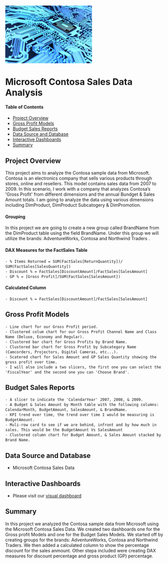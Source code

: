 ![header_pic](images/electronics.png)

# Microsoft Contosa Sales Data Analysis

#### Table of Contents  

* [Project Overview](#project-overview)
* [Gross Profit Models](#gross-profit-models)
* [Budget Sales Reports](#budget-sales-reports)
* [Data Source and Database](#Data-Source-and-Database)
* [Interactive Dashboards](#Interactive-Dashboards)
* [Summary](#summary)

## Project Overview
This project aims to analyze the Contosa sample data from Microsoft.  Contosa is an electronics company that sells various products through stores, online and resellers. This model contains 
sales data from 2007 to 2009. In this scenario, I work with a company that analyzes Contosa’s 'Gross Profit' from different dimensions and the annual Bundget & Sales Amount totals. 
I am going to analyze the data using various dimensions including DimProduct, DimProduct Subcatogery & DimPromotion.

#### Grouping
In this project we are going to create a new group called BrandName from the DimProduct table using the field BrandName.  Under this group we will utilize the brands: AdventureWorks, Contosa and Northwind Traders .

#### DAX Measures for the FactSales Table
	- % Items Returned = SUM(FactSales[ReturnQuantity])/ SUM(FactSales[SalesQuantity]) 
	- Discount % = FactSales[DiscountAmount]/FactSales[SalesAmount] 
	- GP % = [Gross Profit]/SUM(FactSales[SalesAmount]) 

#### Calculated Column
	- Discount % = FactSales[DiscountAmount]/FactSales[SalesAmount] 

## Gross Profit Models
	- Line chart for our Gross Profit period.
	- Clustered colum chart for our Gross Profit Channel Name and Class Name (Deluxe, Economy and Regular).
	- Clustered bar chart for Gross Profits by Brand Name.
	- Clustered bar chart for Gross Profit by Subcategory Name (Camcorders, Projectors, Digital Cameras, etc...).
	- Scatered chart for Sales Amount and GP Sales Quantity showing the gross profit over time.
	- I will also include a two slicers, the first one you can select the 'FiscalYear' and the second one you can 'Choose Brand'.


## Budget Sales Reports
	- A slicer to indicate the 'CalendarYear' 2007, 2008, & 2009.
	- A Budget & Sales Amount by Month table with the following columns: CalendarMonth, BudgetAmount, SalesAmount, & BrandName.
	- KPI trend over time, the trend over time I would be measuring is BudgetAmount.
	- Muli-row card to see if we are behind, infront and by how much in sales. This would be the BudgetAmount Vs SalesAmount
	- Clustered column chart for Budget Amount, & Sales Amount stacked by Brand Name.


## Data Source and Database
- Microsoft Contosa Sales Data

## Interactive Dashboards
- Please visit our [visual dashboard](https://app.powerbi.com/groups/me/reports/e141dac2-be8d-445a-8a28-d145aade080e/ReportSection?noSignUpCheck=1&redirectedFromSignup=1&ScenarioId=signup)

## Summary
In this project we analyzed the Contosa sample data from Microsoft using the Microsoft Contosa Sales Data. We created two dashboards one for the Gross profit Models
and one for the Budget Sales Models. We started off by creating groups for the brands: AdventureWorks, Contosa and Northwind Traders. We then added a calculated column 
to show the percentage discount for the sales anmount. Other stepa included were creating DAX measures for discount percentage and gross product (GP) percentage.
